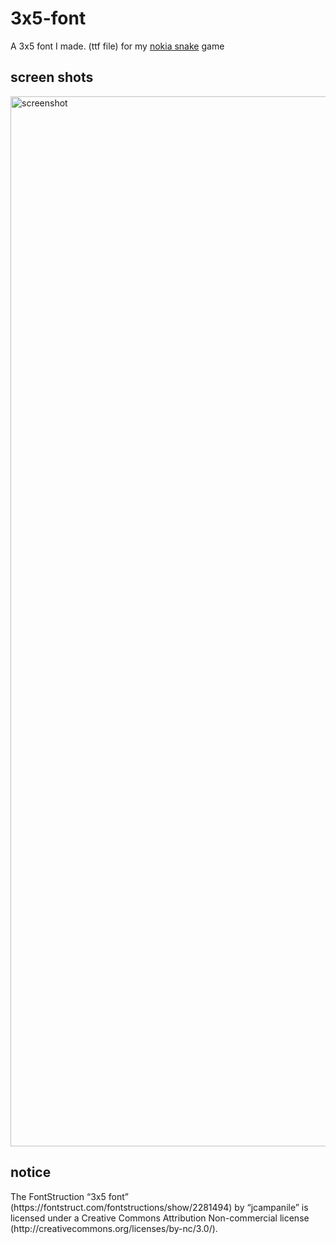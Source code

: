 <h1>3x5-font</h1>
A 3x5 font I made. (ttf file) for my <a href="https//github.com/jcampanile/nokia-snake">nokia snake</a> game
<h2>screen shots</h2>
<img width="1680" alt="screenshot" src="https://user-images.githubusercontent.com/122117065/234747981-c610449f-752f-4d78-9a75-10870a3f42f4.png">
<h2>notice</h2>
The FontStruction “3x5 font”
(https://fontstruct.com/fontstructions/show/2281494) by “jcampanile” is
licensed under a Creative Commons Attribution Non-commercial license
(http://creativecommons.org/licenses/by-nc/3.0/).
